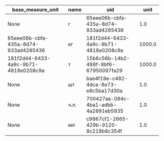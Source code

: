 |base_measure_unit|name|uid|unit|
|-----------------|----|---|----|
|None|г|65eee06b-cbfa-435a-8d74-933ad4285436|1.0|
|65eee06b-cbfa-435a-8d74-933ad4285436|кг|181f2d44-6433-4a9c-9b71-4818e0208c9a|1000.0|
|181f2d44-6433-4a9c-9b71-4818e0208c9a|т|15b6c56b-14b2-488f-8bf6-67950097fa29|1000.0|
|None|шт|bae4f19e-c482-4dca-8e73-e8c5ba17d30a|1.0|
|None|ч.л.|700427aa-084c-4ba1-adbb-4a2891eb5935|1.0|
|None|мл|c9867cf1-2665-429b-9120-8c218b8c354f|1.0|
